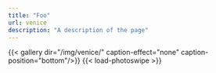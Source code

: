 ```yaml
---
title: "Foo"
url: venice
description: "A description of the page"
---
```



{{< gallery dir="/img/venice/" caption-effect="none" caption-position="bottom"/>}}
{{< load-photoswipe >}}